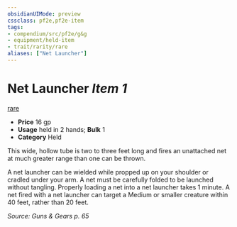```yaml
---
obsidianUIMode: preview
cssclass: pf2e,pf2e-item
tags:
- compendium/src/pf2e/g&g
- equipment/held-item
- trait/rarity/rare
aliases: ["Net Launcher"]
---
```

# Net Launcher *Item 1*  
[rare](rare.md)  

- **Price** 16 gp
- **Usage** held in 2 hands; **Bulk** 1
- **Category** Held

This wide, hollow tube is two to three feet long and fires an unattached net at much greater range than one can be thrown.

A net launcher can be wielded while propped up on your shoulder or cradled under your arm. A net must be carefully folded to be launched without tangling. Properly loading a net into a net launcher takes 1 minute. A net fired with a net launcher can target a Medium or smaller creature within 40 feet, rather than 20 feet.

*Source: Guns & Gears p. 65*